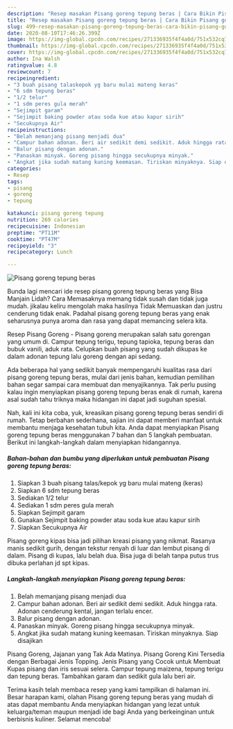 ```yaml
---
description: "Resep masakan Pisang goreng tepung beras | Cara Bikin Pisang goreng tepung beras Yang Enak Dan Mudah"
title: "Resep masakan Pisang goreng tepung beras | Cara Bikin Pisang goreng tepung beras Yang Enak Dan Mudah"
slug: 499-resep-masakan-pisang-goreng-tepung-beras-cara-bikin-pisang-goreng-tepung-beras-yang-enak-dan-mudah
date: 2020-08-10T17:46:26.399Z
image: https://img-global.cpcdn.com/recipes/271336935f4f4a0d/751x532cq70/pisang-goreng-tepung-beras-foto-resep-utama.jpg
thumbnail: https://img-global.cpcdn.com/recipes/271336935f4f4a0d/751x532cq70/pisang-goreng-tepung-beras-foto-resep-utama.jpg
cover: https://img-global.cpcdn.com/recipes/271336935f4f4a0d/751x532cq70/pisang-goreng-tepung-beras-foto-resep-utama.jpg
author: Ina Walsh
ratingvalue: 4.8
reviewcount: 7
recipeingredient:
- "3 buah pisang talaskepok yg baru mulai mateng keras"
- "6 sdm tepung beras"
- "1/2 telur"
- "1 sdm peres gula merah"
- "Sejimpit garam"
- "Sejimpit baking powder atau soda kue atau kapur sirih"
- "Secukupnya Air"
recipeinstructions:
- "Belah memanjang pisang menjadi dua"
- "Campur bahan adonan. Beri air sedikit demi sedikit. Aduk hingga rata. Adonan cenderung kental, jangan terlalu encer."
- "Balur pisang dengan adonan."
- "Panaskan minyak. Goreng pisang hingga secukupnya minyak."
- "Angkat jika sudah matang kuning keemasan. Tiriskan minyaknya. Siap disajikan"
categories:
- Resep
tags:
- pisang
- goreng
- tepung

katakunci: pisang goreng tepung 
nutrition: 269 calories
recipecuisine: Indonesian
preptime: "PT11M"
cooktime: "PT47M"
recipeyield: "3"
recipecategory: Lunch

---
```



![Pisang goreng tepung beras](https://img-global.cpcdn.com/recipes/271336935f4f4a0d/751x532cq70/pisang-goreng-tepung-beras-foto-resep-utama.jpg)

Bunda lagi mencari ide resep pisang goreng tepung beras yang Bisa Manjain Lidah? Cara Memasaknya memang tidak susah dan tidak juga mudah. jikalau keliru mengolah maka hasilnya Tidak Memuaskan dan justru cenderung tidak enak. Padahal pisang goreng tepung beras yang enak seharusnya punya aroma dan rasa yang dapat memancing selera kita.

Resep Pisang Goreng - Pisang goreng merupakan salah satu gorengan yang umum di. Campur tepung terigu, tepung tapioka, tepung beras dan bubuk vanili, aduk rata. Celupkan buah pisang yang sudah dikupas ke dalam adonan tepung lalu goreng dengan api sedang.

Ada beberapa hal yang sedikit banyak mempengaruhi kualitas rasa dari pisang goreng tepung beras, mulai dari jenis bahan, kemudian pemilihan bahan segar sampai cara membuat dan menyajikannya. Tak perlu pusing kalau ingin menyiapkan pisang goreng tepung beras enak di rumah, karena asal sudah tahu triknya maka hidangan ini dapat jadi suguhan spesial.


Nah, kali ini kita coba, yuk, kreasikan pisang goreng tepung beras sendiri di rumah. Tetap berbahan sederhana, sajian ini dapat memberi manfaat untuk membantu menjaga kesehatan tubuh kita. Anda dapat menyiapkan Pisang goreng tepung beras menggunakan 7 bahan dan 5 langkah pembuatan. Berikut ini langkah-langkah dalam menyiapkan hidangannya.

<!--inarticleads1-->

##### Bahan-bahan dan bumbu yang diperlukan untuk pembuatan Pisang goreng tepung beras:

1. Siapkan 3 buah pisang talas/kepok yg baru mulai mateng (keras)
1. Siapkan 6 sdm tepung beras
1. Sediakan 1/2 telur
1. Sediakan 1 sdm peres gula merah
1. Siapkan Sejimpit garam
1. Gunakan Sejimpit baking powder atau soda kue atau kapur sirih
1. Siapkan Secukupnya Air


Pisang goreng kipas bisa jadi pilihan kreasi pisang yang nikmat. Rasanya manis sedikit gurih, dengan tekstur renyah di luar dan lembut pisang di dalam. Pisang di kupas, lalu belah dua. Bisa juga di belah tanpa putus trus dibuka perlahan jd spt kipas. 

<!--inarticleads2-->

##### Langkah-langkah menyiapkan Pisang goreng tepung beras:

1. Belah memanjang pisang menjadi dua
1. Campur bahan adonan. Beri air sedikit demi sedikit. Aduk hingga rata. Adonan cenderung kental, jangan terlalu encer.
1. Balur pisang dengan adonan.
1. Panaskan minyak. Goreng pisang hingga secukupnya minyak.
1. Angkat jika sudah matang kuning keemasan. Tiriskan minyaknya. Siap disajikan


Pisang Goreng, Jajanan yang Tak Ada Matinya. Pisang Goreng Kini Tersedia dengan Berbagai Jenis Topping. Jenis Pisang yang Cocok untuk Membuat Kupas pisang dan iris sesuai selera. Campur tepung maizena, tepung terigu dan tepung beras. Tambahkan garam dan sedikit gula lalu beri air. 

Terima kasih telah membaca resep yang kami tampilkan di halaman ini. Besar harapan kami, olahan Pisang goreng tepung beras yang mudah di atas dapat membantu Anda menyiapkan hidangan yang lezat untuk keluarga/teman maupun menjadi ide bagi Anda yang berkeinginan untuk berbisnis kuliner. Selamat mencoba!
